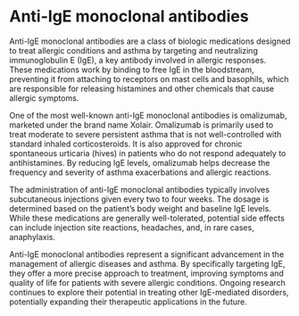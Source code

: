 <!--
source: GPT-4o
abbr: Anti-IgE
examples: omalizumab
treats: allergies, asthma
tags: monoclonal antibodies
-->

# Anti-IgE monoclonal antibodies

Anti-IgE monoclonal antibodies are a class of biologic medications designed to treat allergic conditions and asthma by targeting and neutralizing immunoglobulin E (IgE), a key antibody involved in allergic responses. These medications work by binding to free IgE in the bloodstream, preventing it from attaching to receptors on mast cells and basophils, which are responsible for releasing histamines and other chemicals that cause allergic symptoms.

One of the most well-known anti-IgE monoclonal antibodies is omalizumab, marketed under the brand name Xolair. Omalizumab is primarily used to treat moderate to severe persistent asthma that is not well-controlled with standard inhaled corticosteroids. It is also approved for chronic spontaneous urticaria (hives) in patients who do not respond adequately to antihistamines. By reducing IgE levels, omalizumab helps decrease the frequency and severity of asthma exacerbations and allergic reactions.

The administration of anti-IgE monoclonal antibodies typically involves subcutaneous injections given every two to four weeks. The dosage is determined based on the patient’s body weight and baseline IgE levels. While these medications are generally well-tolerated, potential side effects can include injection site reactions, headaches, and, in rare cases, anaphylaxis.

Anti-IgE monoclonal antibodies represent a significant advancement in the management of allergic diseases and asthma. By specifically targeting IgE, they offer a more precise approach to treatment, improving symptoms and quality of life for patients with severe allergic conditions. Ongoing research continues to explore their potential in treating other IgE-mediated disorders, potentially expanding their therapeutic applications in the future.
